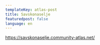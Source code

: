 ```yaml
---
templateKey: atlas-post
title: Savskonaselje
featuredpost: false
language: en
---
```

<!-- end -->

https://savskonaselje.community-atlas.net/

